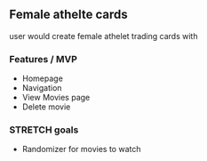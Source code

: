 ## Female athelte cards 
user would create female athelet trading cards with  
### Features / MVP
* Homepage 
* Navigation 
* View Movies page 
* Delete movie 
### STRETCH goals
* Randomizer for movies to watch 